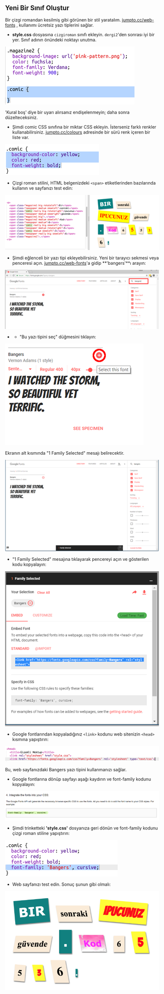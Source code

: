 ## Yeni Bir Sınıf Oluştur

Bir çizgi romandan kesilmiş gibi görünen bir stil yaratalım. <a href="http://jumpto.cc/web-fonts" target="_blank">jumpto.cc/web-fonts</a> , kullanımı ücretsiz yazı tiplerini sağlar.

+ **style.css** dosyasına `cizgiroman` sınıfı ekleyin. `dergi2`'den sonrası iyi bir yer. Sınıf adının önündeki noktayı unutma. 

![ekran görüntüsü](images/letter-comic1.png)

'Kural boş' diye bir uyarı alırsanız endişelenmeyin; daha sonra düzelteceksiniz.

+ Şimdi comic CSS sınıfına bir miktar CSS ekleyin. İsterseniz farklı renkler kullanabilirsiniz. <a href="http://jumpto.cc/colours" target="_blank">jumpto.cc/colours</a> adresinde bir sürü renk içeren bir liste var.

![ekran görüntüsü](images/letter-comic2.png)

+ Çizgi roman stilini, HTML belgenizdeki `<span>` etiketlerinden bazılarında kullanın ve sayfanızı test edin:

![ekran görüntüsü](images/letter-comic-output.png)

+ Şimdi eğlenceli bir yazı tipi ekleyebilirsiniz. Yeni bir tarayıcı sekmesi veya penceresi açın. <a href="http://jumpto.cc/web-fonts" target="_blank">jumpto.cc/web-fonts</a>'a gidip **'bangers'**ı arayın:

![ekran görüntüsü](images/letter-gfonts-1-annotated.png)

+ + "Bu yazı tipini seç" düğmesini tıklayın:

![ekran görüntüsü](images/letter-gfonts-2-annotated.png)

Ekranın alt kısmında "1 Family Selected" mesajı belirecektir.

![ekran görüntüsü](images/letter-gfonts-3.png)

+ "1 Family Selected" mesajına tıklayarak pencereyi açın ve gösterilen kodu kopyalayın:

![ekran görüntüsü](images/letter-gfonts-4.png)

+ Google fontlarından kopyaladığınız `<link>` kodunu web sitenizin `<head>` kısmına yapıştırın:

![ekran görüntüsü](images/letter-fonts-head.png)

Bu, web sayfanızdaki Bangers yazı tipini kullanmanızı sağlar.

+ Google fontlarına dönüp sayfayı aşağı kaydırın ve font-family kodunu kopyalayın:

![ekran görüntüsü](images/letter-fonts-bangers.png)

+ Şimdi trinketteki **'style.css'** dosyanıza geri dönün ve font-family kodunu çizgi roman stiline yapıştırın:

![ekran görüntüsü](images/letter-fonts-comic.png)

+ Web sayfanızı test edin. Sonuç şunun gibi olmalı: 

![ekran görüntüsü](images/letter-fonts-output.png)